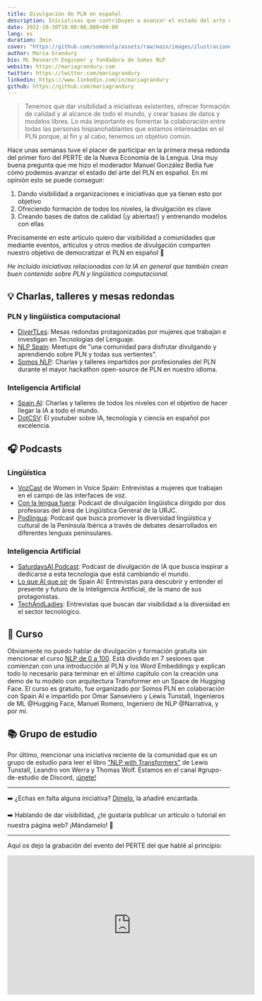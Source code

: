 ```yaml
---
title: Divulgación de PLN en español
description: Iniciativas que contribuyen a avanzar el estado del arte del PLN en español
date: 2022-10-30T18:00:00.000+00:00
lang: es
duration: 3min
cover: "https://github.com/somosnlp/assets/raw/main/images/ilustraciones/undraw_Graduation_re_gthn.svg"
author: María Grandury
bio: ML Research Engineer y fundadora de Somos NLP
website: https://mariagrandury.com
twitter: https://twitter.com/mariagrandury
linkedin: https://www.linkedin.com/in/mariagrandury
github: https://github.com/mariagrandury
---
```


> Tenemos que dar visibilidad a iniciativas existentes, ofrecer formación de calidad y al alcance de todo el mundo, y crear bases de datos y modelos libres. Lo más importante es fomentar la colaboración entre todas las personas hispanohablantes que estamos interesadas en el PLN porque, al fin y al cabo, tenemos un objetivo común.

Hace unas semanas tuve el placer de participar en la primera mesa redonda del primer foro del PERTE de la Nueva Economía de la Lengua. Una muy buena pregunta que me hizo el moderador Manuel González Bedia fue cómo podemos avanzar el estado del arte del PLN en español. En mi opinión esto se puede conseguir:
1. Dando visibilidad a organizaciones e iniciativas que ya tienen esto por objetivo
2. Ofreciendo formación de todos los niveles, la divulgación es clave
3. Creando bases de datos de calidad (¡y abiertas!) y entrenando modelos con ellas

Precisamente en este artículo quiero dar visibilidad a comunidades que mediante eventos, artículos y otros medios de divulgación comparten nuestro objetivo de democratizar el PLN en español 🚀

*He incluido iniciativas relacionadas con la IA en general que también crean buen contenido sobre PLN y lingüística computacional.*


## 💡 Charlas, talleres y mesas redondas

### PLN y lingüística computacional
- [DiverTLes](https://divertles.ujaen.es/actividades/mesas-redondas/): Mesas redondas protagonizadas por mujeres que trabajan e investigan en Tecnologías del Lenguaje.
- [NLP Spain](https://www.meetup.com/es-ES/nlp-spain/events/past/): Meetups de "una comunidad para disfrutar divulgando y aprendiendo sobre PLN y todas sus vertientes".
- [Somos NLP](https://www.youtube.com/c/somosnlp): Charlas y talleres impartidos por profesionales del PLN durante el mayor hackathon open-source de PLN en nuestro idioma.

### Inteligencia Artificial
- [Spain AI](https://www.spain-ai.com/eventos/): Charlas y talleres de todos los niveles con el objetivo de hacer llegar la IA a todo el mundo.
- [DotCSV](https://www.youtube.com/c/DotCSV): El youtuber sobre IA, tecnología y ciencia en español por excelencia. 


## 🎧 Podcasts

### Lingüística
- [VozCast](https://www.listennotes.com/es/podcasts/vozcast-women-in-voice-spain-jQCUqHGN1_r/) de Women in Voice Spain: Entrevistas a mujeres que trabajan en el campo de las interfaces de voz.
- [Con la lengua fuera](https://lenguapodcast.wixsite.com/blog): Podcast de divulgación lingüística dirigido por dos profesoras del área de Lingüística General de la URJC.
- [Podlingua](https://open.spotify.com/show/6EQ5maQdUH1dAEhVO8Omxf): Podcast que busca promover la diversidad lingüística y cultural de la Península Ibérica a través de debates desarrollados en diferentes lenguas peninsulares.

### Inteligencia Artificial
- [SaturdaysAI Podcast](https://saturdays.ai/podcast/): Podcast de divulgación de IA que busca inspirar a dedicarse a esta tecnología que está cambiando el mundo.
- [Lo que AI que oir](https://www.spain-ai.com/podcasts/) de Spain AI: Entrevistas para descubrir y entender el presente y futuro de la Inteligencia Artificial, de la mano de sus protagonistas.
- [TechAndLadies](https://anchor.fm/techladies): Entrevistas que buscan dar visibilidad a la diversidad en el sector tecnológico.


<!--
## ✍ ️Blogs
Los blogs también son una muy buena manera de divulgar conocimiento y rara es la organización, empresa o grupo de investigación que no tiene uno propio. Además de los blogs de las organizaciones que he mencionado ya, me gustaría añadir los de:
- [Instituto de Ingeniería del Conocimiento (IIC)](https://www.iic.uam.es/procesamiento-del-lenguaje-natural/)
- [Narrativa](https://www.narrativa.com/blog-news/)
-->


## 🚀 Curso
Obviamente no puedo hablar de divulgación y formación gratuita sin mencionar el curso [NLP de 0 a 100](https://somosnlp.org/nlp-de-cero-a-cien). Está dividido en 7 sesiones que comienzan con una introducción al PLN y los Word Embeddings y explican todo lo necesario para terminar en el último capítulo con la creación una demo de tu modelo con arquitectura Transformer en un Space de Hugging Face. El curso es gratuito, fue organizado por Somos PLN en colaboración con Spain AI e impartido por Omar Sanseviero y Lewis Tunstall, Ingenieros de ML @Hugging Face, Manuel Romero, Ingeniero de NLP @Narrativa, y por mí.


## 📚 Grupo de estudio
Por último, mencionar una iniciativa reciente de la comunidad que es un grupo de estudio para leer el libro ["NLP with Transformers"](https://transformersbook.com/) de Lewis Tunstall, Leandro von Werra y Thomas Wolf. Estamos en el canal #grupo-de-estudio de Discord, [¡únete!](https://t.co/4c0BO6hTqL)

---

➡️ ¿Echas en falta alguna iniciativa? [Dímelo,](https://twitter.com/intent/tweet?text=%C2%A1Qu%C3%A9%20interesante%20este%20art%C3%ADculo%20de%20%40SomosNLP_!%20%0A%0A@mariagrandury,%20puedes%20añadir%20...%20%0A%0Ahttps%3A%2F%2Fsomosnlp.org%2Fblog%2Favanzar-sota-nlp-es) la añadiré encantada.

➡️ Hablando de dar visibilidad, ¿te gustaría publicar un artículo o tutorial en nuestra página web? ¡Mándamelo! 🎉

---

Aquí os dejo la grabación del evento del PERTE del que hablé al principio:
<div class="contents">
    <iframe class="mx-auto" width="560" height="315" src="https://www.youtube.com/embed/XdHnsBbXbWc?t=7370" title="YouTube video player" frameborder="0"
        allow="accelerometer; autoplay; clipboard-write; encrypted-media;
        gyroscope; picture-in-picture" allowfullscreen></iframe>
</div>
